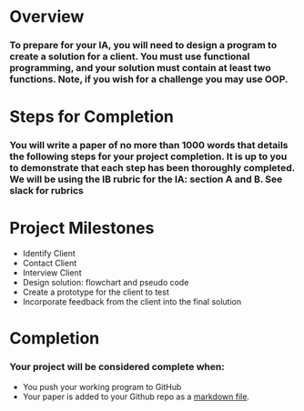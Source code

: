 # Overview
### To prepare for your IA, you will need to design a program to create a solution for a client. You must use functional programming, and your solution must contain at least two functions. Note, if you wish for a challenge you may use OOP.

# Steps for Completion
### You will write a paper of no more than 1000 words that details the following steps for your project completion. It is up to you to demonstrate that each step has been thoroughly completed. We will be using the IB rubric for the IA: section A and B. See slack for rubrics

# Project Milestones

- Identify Client
- Contact Client
- Interview Client
- Design solution: flowchart and pseudo code
- Create a prototype for the client to test
- Incorporate feedback from the client into the final solution

# Completion
### Your project will be considered complete when:
- You push your working program to GitHub
- Your paper is added to your Github repo as a [markdown file](https://github.com/adam-p/markdown-here/wiki/Markdown-Cheatsheet).
